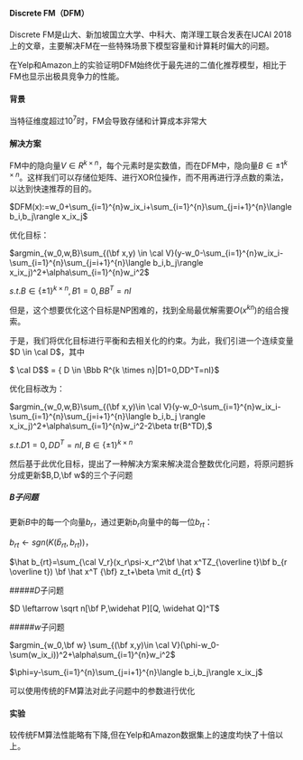 #### Discrete FM（DFM）

Discrete FM是山大、新加坡国立大学、中科大、南洋理工联合发表在IJCAI 2018上的文章，主要解决FM在一些特殊场景下模型容量和计算耗时偏大的问题。

在Yelp和Amazon上的实验证明DFM始终优于最先进的二值化推荐模型，相比于FM也显示出极具竞争力的性能。

#### 背景

当特征维度超过$10^7$时，FM会导致存储和计算成本非常大

#### 解决方案

FM中的隐向量$V\in R^{k \times n}$，每个元素时是实数值，而在DFM中，隐向量$B \in \pm 1^{k \times n}$。这样我们可以存储位矩阵、进行XOR位操作，而不用再进行浮点数的乘法，以达到快速推荐的目的。

$DFM(x):=w_0+\sum_{i=1}^{n}w_ix_i+\sum_{i=1}^{n}\sum_{j=i+1}^{n}\langle b_i,b_j\rangle x_ix_j$

优化目标：

$argmin_{w_0,w,B}\sum_{(\bf x,y) \in \cal V}(y-w_0-\sum_{i=1}^{n}w_ix_i-\sum_{i=1}^{n}\sum_{j=i+1}^{n}\langle b_i,b_j\rangle x_ix_j)^2+\alpha\sum_{i=1}^{n}w_i^2$

$s.t.  B \in \{\pm1\}^{k \times n},B1=0,BB^T=nI$

但是，这个想要优化这个目标是NP困难的，找到全局最优解需要$O(x^{kn})$的组合搜索。

于是，我们将优化目标进行平衡和去相关化的约束。为此，我们引进一个连续变量$D \in \cal D$，其中

$ \cal D$$ = \{ D \in \Bbb R^{k \times n}|D1=0,DD^T=nI\}$

优化目标改为：

$argmin_{w_0,w,B}\sum_{(\bf x,y)\in \cal V}(y-w_0-\sum_{i=1}^{n}w_ix_i-\sum_{i=1}^{n}\sum_{j=i+1}^{n}\langle b_i,b_j \rangle x_ix_j)^2+\alpha\sum_{i=1}^{n}w_i^2-2\beta tr(B^TD),$

$s.t. D1=0,DD^T=nI,B \in \{\pm1\}^{k \times n}$

然后基于此优化目标，提出了一种解决方案来解决混合整数优化问题，将原问题拆分成更新$B,D,\bf w$的三个子问题

##### $B$子问题

更新$B$中的每一个向量$b_r$，通过更新$b_r$向量中的每一位$b_{rt}$：

$b_{rt} \leftarrow sgn(K(\hat b_{rt},b_{rt}))$，

$\hat b_{rt}=\sum_{\cal V_r}(x_r\psi-x_r^2\bf \hat x^TZ_{\overline t}\bf b_{r \overline t}) \bf \hat x^T {\bf} z_t+\beta \mit d_{rt} $

#####$D$子问题

$D \leftarrow \sqrt n[\bf P,\widehat P][Q, \widehat Q]^T$

#####$w$子问题

$argmin_{w_0,\bf w} \sum_{(\bf x,y)\in \cal V}(\phi-w_0-\sum(w_ix_i))^2+\alpha\sum_{i=1}^{n}w_i^2$

$\phi=y-\sum_{i=1}^{n}\sum_{j=i+1}^{n}\langle b_i,b_j\rangle x_ix_j$

可以使用传统的FM算法对此子问题中的参数进行优化

#### 实验

较传统FM算法性能略有下降,但在Yelp和Amazon数据集上的速度均快了十倍以上。



